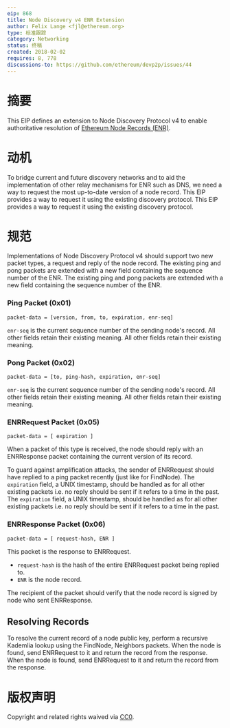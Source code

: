 ```yaml
---
eip: 868
title: Node Discovery v4 ENR Extension
author: Felix Lange <fjl@ethereum.org>
type: 标准跟踪
category: Networking
status: 终稿
created: 2018-02-02
requires: 8, 778
discussions-to: https://github.com/ethereum/devp2p/issues/44
---
```


# 摘要

This EIP defines an extension to Node Discovery Protocol v4 to enable authoritative resolution of [Ethereum Node Records (ENR)](./eip-778.md).

# 动机

To bridge current and future discovery networks and to aid the implementation of other relay mechanisms for ENR such as DNS, we need a way to request the most up-to-date version of a node record. This EIP provides a way to request it using the existing discovery protocol. This EIP provides a way to request it using the existing discovery protocol.

# 规范

Implementations of Node Discovery Protocol v4 should support two new packet types, a request and reply of the node record. The existing ping and pong packets are extended with a new field containing the sequence number of the ENR. The existing ping and pong packets are extended with a new field containing the sequence number of the ENR.

### Ping Packet (0x01)

```text
packet-data = [version, from, to, expiration, enr-seq]
```

`enr-seq` is the current sequence number of the sending node's record. All other fields retain their existing meaning. All other fields retain their existing meaning.

### Pong Packet (0x02)

```text
packet-data = [to, ping-hash, expiration, enr-seq]
```

`enr-seq` is the current sequence number of the sending node's record. All other fields retain their existing meaning. All other fields retain their existing meaning.

### ENRRequest Packet (0x05)

```text
packet-data = [ expiration ]
```

When a packet of this type is received, the node should reply with an ENRResponse packet containing the current version of its record.

To guard against amplification attacks, the sender of ENRRequest should have replied to a ping packet recently (just like for FindNode). The `expiration` field, a UNIX timestamp, should be handled as for all other existing packets i.e. no reply should be sent if it refers to a time in the past. The `expiration` field, a UNIX timestamp, should be handled as for all other existing packets i.e. no reply should be sent if it refers to a time in the past.

### ENRResponse Packet (0x06)

```text
packet-data = [ request-hash, ENR ]
```

This packet is the response to ENRRequest.

- `request-hash` is the hash of the entire ENRRequest packet being replied to.
- `ENR` is the node record.

The recipient of the packet should verify that the node record is signed by node who sent ENRResponse.

## Resolving Records

To resolve the current record of a node public key, perform a recursive Kademlia lookup using the FindNode, Neighbors packets. When the node is found, send ENRRequest to it and return the record from the response. When the node is found, send ENRRequest to it and return the record from the response.

# 版权声明

Copyright and related rights waived via [CC0](../LICENSE.md).
